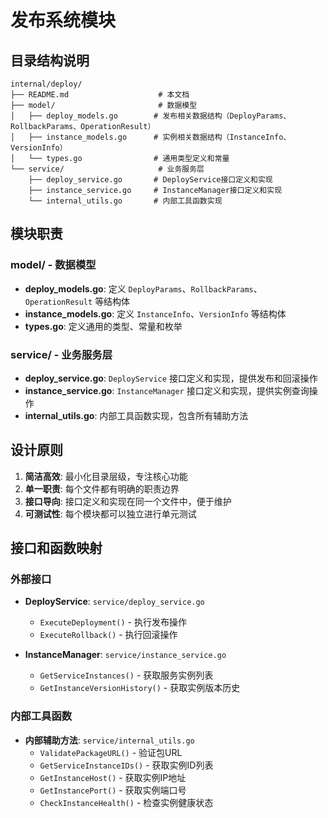 # 发布系统模块

## 目录结构说明

```
internal/deploy/
├── README.md                    # 本文档
├── model/                       # 数据模型
│   ├── deploy_models.go        # 发布相关数据结构（DeployParams、RollbackParams、OperationResult）
│   ├── instance_models.go      # 实例相关数据结构（InstanceInfo、VersionInfo）
│   └── types.go                # 通用类型定义和常量
└── service/                     # 业务服务层
    ├── deploy_service.go       # DeployService接口定义和实现
    ├── instance_service.go     # InstanceManager接口定义和实现
    └── internal_utils.go       # 内部工具函数实现
```

## 模块职责

### model/ - 数据模型
- **deploy_models.go**: 定义 `DeployParams`、`RollbackParams`、`OperationResult` 等结构体
- **instance_models.go**: 定义 `InstanceInfo`、`VersionInfo` 等结构体
- **types.go**: 定义通用的类型、常量和枚举

### service/ - 业务服务层
- **deploy_service.go**: `DeployService` 接口定义和实现，提供发布和回滚操作
- **instance_service.go**: `InstanceManager` 接口定义和实现，提供实例查询操作
- **internal_utils.go**: 内部工具函数实现，包含所有辅助方法

## 设计原则

1. **简洁高效**: 最小化目录层级，专注核心功能
2. **单一职责**: 每个文件都有明确的职责边界
3. **接口导向**: 接口定义和实现在同一个文件中，便于维护
4. **可测试性**: 每个模块都可以独立进行单元测试

## 接口和函数映射

### 外部接口
- **DeployService**: `service/deploy_service.go`
  - `ExecuteDeployment()` - 执行发布操作
  - `ExecuteRollback()` - 执行回滚操作

- **InstanceManager**: `service/instance_service.go`
  - `GetServiceInstances()` - 获取服务实例列表
  - `GetInstanceVersionHistory()` - 获取实例版本历史

### 内部工具函数
- **内部辅助方法**: `service/internal_utils.go`
  - `ValidatePackageURL()` - 验证包URL
  - `GetServiceInstanceIDs()` - 获取实例ID列表
  - `GetInstanceHost()` - 获取实例IP地址
  - `GetInstancePort()` - 获取实例端口号
  - `CheckInstanceHealth()` - 检查实例健康状态

